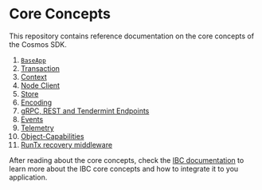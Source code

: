 <!--
order: false
parent:
  order: 3
-->

# Core Concepts

This repository contains reference documentation on the core concepts of the Cosmos SDK.

1. [`BaseApp`](./baseapp.md)
2. [Transaction](./transactions.md)
3. [Context](./context.md)
4. [Node Client](./node.md)
5. [Store](./store.md)
6. [Encoding](./encoding.md)
7. [gRPC, REST and Tendermint Endpoints](./grpc_rest.md)
8. [Events](./events.md)
9. [Telemetry](./telemetry.md)
10. [Object-Capabilities](./ocap.md)
11. [RunTx recovery middleware](./runtx_middleware.md)

After reading about the core concepts, check the [IBC documentation](../ibc/README.md) to learn more
about the IBC core concepts and how to integrate it to you application.
